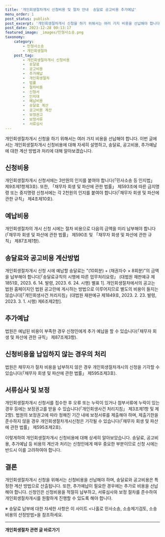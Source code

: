 ```yaml
---
title: '개인회생절차개시 신청비용 및 절차 안내  송달료 공고비용 추가예납'
menu_order: 1
post_status: publish
post_excerpt: '개인회생절차개시 신청을 하기 위해서는 여러 가지 비용을 선납해야 합니다. 이번 글에서는 개인회생절차개시 신청비용에 대해 자세히 설명하고, 송달료, 공고비용, 추가예납에 대한 계산 방법과 처리에 대해 알아보겠습니다.'
post_date: 2023-12-28 00:13:17
featured_image: _images/민형사소송.png
taxonomy:
    category:
        - 민형사소송
        - 개인회생절차
    post_tag:
        - 개인회생절차개시 신청비용
        -  송달료
        -  공고비용
        -  추가예납
        -  개인회생절차
        -  법률
        -  절차비용
        -  신청서
        -  인지대
        -  예납비용
        -  송달료 계산
        -  공고비용 계산
        -  보정권고
        -  보정서류
        -  서류심사
---
```



개인회생절차개시 신청을 하기 위해서는 여러 가지 비용을 선납해야 합니다. 이번 글에서는 개인회생절차개시 신청비용에 대해 자세히 설명하고, 송달료, 공고비용, 추가예납에 대한 계산 방법과 처리에 대해 알아보겠습니다.

## 신청비용

개인회생절차개시 신청서에는 3만원의 인지를 붙여야 합니다(「민사소송 등 인지법」 제9조제1항제3호). 또한, 「채무자 회생 및 파산에 관한 법률」 제593조에 따른 금지명령 또는 중지명령 신청서에는 각 2천원의 인지를 붙여야 합니다(「채무자 회생 및 파산에 관한 규칙」 제4조제10호).

## 예납비용

개인회생절차의 개시 신청 시에는 절차 비용으로 다음의 금액을 미리 납부해야 합니다(「채무자 회생 및 파산에 관한 법률」 제590조 및 「채무자 회생 및 파산에 관한 규칙」 제87조제1항).

## 송달료와 공고비용 계산방법

개인회생절차개시 신청 시에 예납할 송달료는 "(10회분) + (채권자수 × 8회분)"의 금액을 납부해야 합니다[「송달료규칙의 시행에 따른 업무처리요령」 (대법원 재판예규 제1851호, 2023. 6. 14. 발령, 2023. 6. 24. 시행) 별표 1]. 개인회생절차에서의 공고는 법원 홈페이지인 법원 공고란에 게시하는 방법으로 이루어지므로 별도의 비용이 들지는 않습니다[「개인회생사건 처리지침」(대법원 재판예규 제1849호, 2023. 2. 23. 발령, 2023. 3. 1. 시행) 제6조제2항].

## 추가예납

법원은 예납된 비용이 부족한 경우 신청인에게 추가 예납을 할 수 있습니다(「채무자 회생 및 파산에 관한 규칙」 제87조제3항).

## 신청비용을 납입하지 않는 경우의 처리

법원은 채무자가 절차 비용을 납부하지 않은 경우 개인회생절차개시의 신청을 기각할 수 있습니다(「채무자 회생 및 파산에 관한 법률」 제595조제3호).

## 서류심사 및 보정

개인회생절차개시 신청서를 접수한 후 오류 또는 누락이 있거나 첨부서류에 누락이 있는 경우 등에는 보정권고를 받을 수 있습니다(「개인회생사건 처리지침」 제3조제1항 및 제2항). 법원의 보정권고에 따라 정해진 기간 내에 보정서류를 제출해야 하며, 제출기한을 준수하지 않을 경우 개인회생절차개시신청은 기각될 수 있습니다(「채무자 회생 및 파산에 관한 법률」 제595조제2호).

이렇게하여 개인회생절차개시 신청비용에 대해 상세히 알아보았습니다. 송달료, 공고비용, 추가예납 등 비용의 계산과 처리는 신청인에게 매우 중요한 부분이므로 신청 시에는 반드시 이를 고려하여야 합니다.

## 결론

개인회생절차개시 신청을 위해서는 신청비용을 선납해야 하며, 송달료와 공고비용은 특정한 계산 방법으로 산출됩니다. 또한, 추가예납이 필요한 경우에는 추가로 비용을 선납해야 합니다. 신청인은 신청비용을 적절히 납부하고, 서류심사와 보정 절차를 준수하여 개인회생절차개시를 원활하게 진행할 수 있도록 해야 합니다.

※ 송달료 납부에 대한 자세한 사항은 이 사이트 <나홀로 민사소송, 소송제기검토, 소송비용의 산정방법>을 참조하세요.
<!-- wp:separator -->
<hr class="wp-block-separator has-alpha-channel-opacity"/>
<!-- /wp:separator -->

<!-- wp:group {"backgroundColor":"base","layout":{"type":"constrained"}} -->
<div class="wp-block-group has-base-background-color has-background"><!-- wp:paragraph {"align":"center","fontSize":"medium"} -->
<p class="has-text-align-center has-large-font-size"><strong>개인회생절차 관련 글 바로가기</strong></p>
<!-- /wp:paragraph -->


<!-- wp:latest-posts
{"categories":[{"id":14834,"count":19,"description":"","link":"https://uknowlaw.com/category/%ea%b0%9c%ec%9d%b8%ed%9a%8c%ec%83%9d%ec%a0%88%ec%b0%a8/","name":"개인회생절차","slug":"개인회생절차","taxonomy":"category","parent":0,"meta":[],"_links":{"self":[{"href":"https://uknowlaw.com/wp-json/wp/v2/categories/14834"}],"collection":[{"href":"https://uknowlaw.com/wp-json/wp/v2/categories"}],"about":[{"href":"https://uknowlaw.com/wp-json/wp/v2/taxonomies/category"}],"wp:post_type":[{"href":"https://uknowlaw.com/wp-json/wp/v2/posts?categories=14834"}],"curies":[{"name":"wp","href":"https://api.w.org/{rel}","templated":true}]}}],"postsToShow":100,"excerptLength":28,"postLayout":"grid","columns":2,"featuredImageAlign":"left","featuredImageSizeSlug":"large","fontSize":"small"} /--></div>
<!-- /wp:group -->
